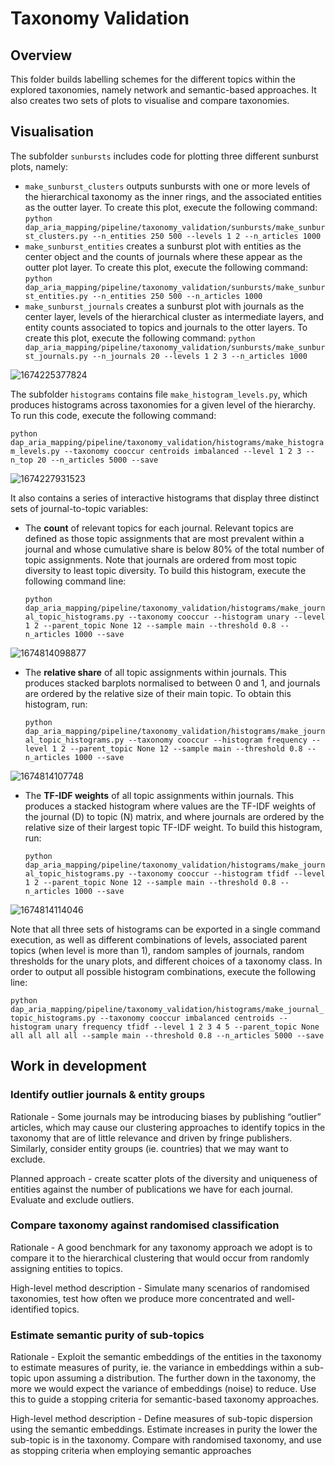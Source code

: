 # Taxonomy Validation

## Overview

This folder builds labelling schemes for the different topics within the explored taxonomies, namely network and semantic-based approaches. It also creates two sets of plots to visualise and compare taxonomies.

## Visualisation

The subfolder `sunbursts` includes code for plotting three different sunburst plots, namely:

- `make_sunburst_clusters` outputs sunbursts with one or more levels of the hierarchical taxonomy as the inner rings, and the associated entities as the outter layer. To create this plot, execute the following command:
  `python dap_aria_mapping/pipeline/taxonomy_validation/sunbursts/make_sunburst_clusters.py --n_entities 250 500 --levels 1 2 --n_articles 1000`
- `make_sunburst_entities` creates a sunburst plot with entities as the center object and the counts of journals where these appear as the outter plot layer. To create this plot, execute the following command:
  `python dap_aria_mapping/pipeline/taxonomy_validation/sunbursts/make_sunburst_entities.py --n_entities 250 500 --n_articles 1000`
- `make_sunburst_journals` creates a sunburst plot with journals as the center layer, levels of the hierarchical cluster as intermediate layers, and entity counts associated to topics and journals to the otter layers. To create this plot, execute the following command:
  `python dap_aria_mapping/pipeline/taxonomy_validation/sunbursts/make_sunburst_journals.py --n_journals 20 --levels 1 2 3 --n_articles 1000`

![1674225377824](image/README/1674225377824.png)

The subfolder `histograms` contains file `make_histogram_levels.py`, which produces histograms across taxonomies for a given level of the hierarchy. To run this code, execute the following command:

`python dap_aria_mapping/pipeline/taxonomy_validation/histograms/make_histogram_levels.py --taxonomy cooccur centroids imbalanced --level 1 2 3 --n_top 20 --n_articles 5000 --save`

![1674227931523](image/README/1674227931523.png)

It also contains a series of interactive histograms that display three distinct sets of journal-to-topic variables:

- The **count** of relevant topics for each journal. Relevant topics are defined as those topic assignments that are most prevalent within a journal and whose cumulative share is below 80% of the total number of topic assignments. Note that journals are ordered from most topic diversity to least topic diversity. To build this histogram, execute the following command line:

  `python dap_aria_mapping/pipeline/taxonomy_validation/histograms/make_journal_topic_histograms.py --taxonomy cooccur --histogram unary --level 1 2 --parent_topic None 12 --sample main --threshold 0.8 --n_articles 1000 --save`

![1674814098877](image/README/1674814098877.png)

- The **relative share** of all topic assignments within journals. This produces stacked barplots normalised to between 0 and 1, and journals are ordered by the relative size of their main topic. To obtain this histogram, run:

  `python dap_aria_mapping/pipeline/taxonomy_validation/histograms/make_journal_topic_histograms.py --taxonomy cooccur --histogram frequency --level 1 2 --parent_topic None 12 --sample main --threshold 0.8 --n_articles 1000 --save`

![1674814107748](image/README/1674814107748.png)

- The **TF-IDF weights** of all topic assignments within journals. This produces a stacked histogram where values are the TF-IDF weights of the journal (D) to topic (N) matrix, and where journals are ordered by the relative size of their largest topic TF-IDF weight. To build this histogram, run:

  `python dap_aria_mapping/pipeline/taxonomy_validation/histograms/make_journal_topic_histograms.py --taxonomy cooccur --histogram tfidf --level 1 2 --parent_topic None 12 --sample main --threshold 0.8 --n_articles 1000 --save`

![1674814114046](image/README/1674814114046.png)

Note that all three sets of histograms can be exported in a single command execution, as well as different combinations of levels, associated parent topics (when level is more than 1), random samples of journals, random thresholds for the unary plots, and different choices of a taxonomy class. In order to output all possible histogram combinations, execute the following line:

`python dap_aria_mapping/pipeline/taxonomy_validation/histograms/make_journal_topic_histograms.py --taxonomy cooccur imbalanced centroids --histogram unary frequency tfidf --level 1 2 3 4 5 --parent_topic None all all all all --sample main --threshold 0.8 --n_articles 5000 --save`

## Work in development

### **Identify outlier journals & entity groups**

Rationale - Some journals may be introducing biases by publishing “outlier” articles, which may cause our clustering approaches to identify topics in the taxonomy that are of little relevance and driven by fringe publishers. Similarly, consider entity groups (ie. countries) that we may want to exclude.

Planned approach - create scatter plots of the diversity and uniqueness of entities against the number of publications we have for each journal. Evaluate and exclude outliers.

### **Compare taxonomy against randomised classification**

Rationale - A good benchmark for any taxonomy approach we adopt is to compare it to the hierarchical clustering that would occur from randomly assigning entities to topics.

High-level method description - Simulate many scenarios of randomised taxonomies, test how often we produce more concentrated and well-identified topics.

### Estimate semantic purity of sub-topics

Rationale - Exploit the semantic embeddings of the entities in the taxonomy to estimate measures of purity, ie. the variance in embeddings within a sub-topic upon assuming a distribution. The further down in the taxonomy, the more we would expect the variance of embeddings (noise) to reduce. Use this to guide a stopping criteria for semantic-based taxonomy approaches.

High-level method description - Define measures of sub-topic dispersion using the semantic embeddings. Estimate increases in purity the lower the sub-topic is in the taxonomy. Compare with randomised taxonomy, and use as stopping criteria when employing semantic approaches
